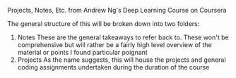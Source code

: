 Projects, Notes, Etc. from Andrew Ng's Deep Learning Course on Coursera

The general structure of this will be broken down into two folders:

1) Notes
    These are the general takeaways to refer back to. These won't be comprehensive but will rather be a fairly high level overview
    of the material or points I found particular poignant
2) Projects
    As the name suggests, this will house the projects and general coding assignments undertaken during the duration of the course


